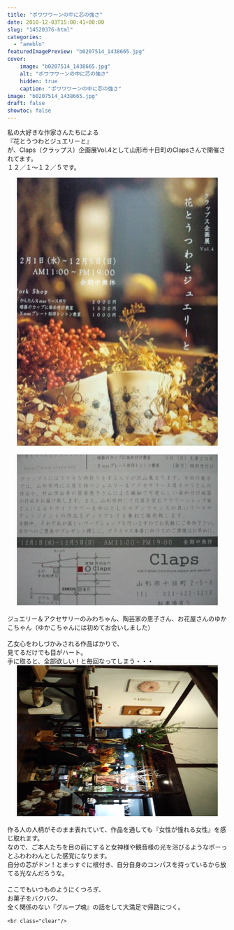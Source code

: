 ```yaml
---
title: "ポワワワーンの中に芯の強さ"
date: 2010-12-03T15:08:41+00:00
slug: "14520376-html"
categories:
  - "ameblo"
featuredImagePreview: "b0207514_1438665.jpg"
cover:
    image: "b0207514_1438665.jpg"
    alt: "ポワワワーンの中に芯の強さ"
    hidden: true
    caption: "ポワワワーンの中に芯の強さ"
image: "b0207514_1438665.jpg"
draft: false
showtoc: false
---
```

私の大好きな作家さんたちによる<br/>
『花とうつわとジュエリーと』<br/>
が、Claps（クラップス）企画展Vol.4として山形市十日町のClapsさんで開催されてます。<br/>
１２／１～１２／５です。<br/>
<center><a href="b0207514_1438665.jpg" rel="nofollow"><img src="b0207514_1438665.jpg" alt="ポワワワーンの中に芯の強さ_b0207514_1438665.jpg" class="IMAGE_MID" height="613" width="460"/></a></center><br/>
<center><a href="b0207514_14382246.jpg" rel="nofollow"><img src="b0207514_14382246.jpg" alt="ポワワワーンの中に芯の強さ_b0207514_14382246.jpg" class="IMAGE_MID" height="345" width="460"/></a></center><br/>
ジュエリー＆アクセサリーのみわちゃん、陶芸家の恵子さん、お花屋さんのゆかこちゃん（ゆかこちゃんには初めてお会いしました）<br/>
<br/>
乙女心をわしづかみされる作品ばかりで、<br/>
見てるだけでも目がハート。<br/>
手に取ると、全部欲しい！と毎回なってしまう・・・<br/>
<center><a href="b0207514_14434398.jpg" rel="nofollow"><img src="b0207514_14434398.jpg" alt="ポワワワーンの中に芯の強さ_b0207514_14434398.jpg" class="IMAGE_MID" height="345" width="460"/></a></center><br/>
作る人の人柄がそのまま表れていて、作品を通しても『女性が憧れる女性』を感じ取れます。<br/>
なので、ご本人たちを目の前にすると女神様や観音様の光を浴びるようなポーっとふわわわんとした感覚になります。<br/>
自分の芯がドン！とまっすぐに根付き、自分自身のコンパスを持っているから放てる光なんだろうな。<br/>
<br/>
ここでもいつものようにくつろぎ、<br/>
お菓子をバクバク、<br/>
全く関係のない『グループ魂』の話をして大満足で帰路につく。

    <br class="clear"/>